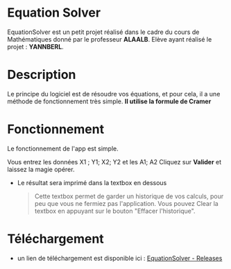 # Equation Solver

EquationSolver est un petit projet réalisé dans le cadre du cours de Mathématiques donné par le professeur **ALAALB**.
Elève ayant réalisé le projet : **YANNBERL**.


# Description

Le principe du logiciel est de résoudre vos équations, et pour cela, il a une méthode de fonctionnement très simple. **Il utilise la formule de Cramer**


# Fonctionnement

Le fonctionnement de l'app est simple.

Vous entrez les données X1 ; Y1; X2; Y2 et les A1; A2
Cliquez sur **Valider** et laissez la magie opérer.

- Le résultat sera imprimé dans la textbox en dessous
	> Cette textbox permet de garder un historique de vos calculs, pour peu que vous ne fermiez pas l'application.
	> Vous pouvez Clear la textbox en appuyant sur le bouton "Effacer l'historique".

# Téléchargement
- un lien de téléchargement est disponible ici : [EquationSolver - Releases](https://github.com/SeenKid/EquationSolver/releases/)
